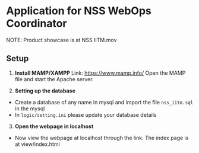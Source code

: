 #  Application for NSS WebOps Coordinator

NOTE: Product showcase is at NSS IITM.mov

## Setup
1. **Install MAMP/XAMPP**
Link: https://www.mamp.info/
Open the MAMP file and start the Apache server.

2. **Setting up the database**
 - Create a database of any name in mysql and import the file `nss_iitm.sql` in the mysql
 - In `logic/setting.ini` please update your database details

3. **Open the webpage in localhost**
  - Now view the webpage at localhost through the link. The index page is at view/index.html